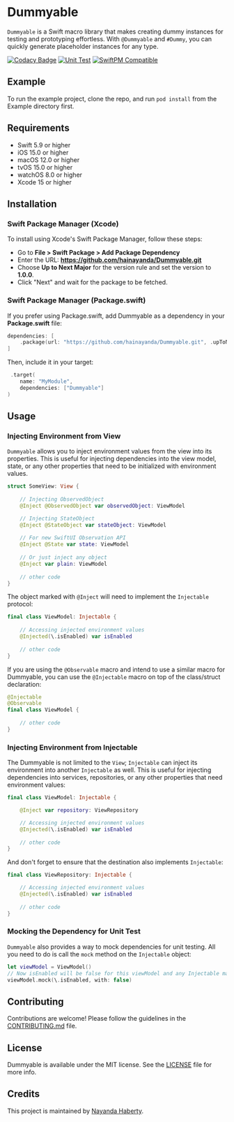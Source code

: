 # Dummyable

`Dummyable` is a Swift macro library that makes creating dummy instances for testing and prototyping effortless. With `@Dummyable` and `#Dummy`, you can quickly generate placeholder instances for any type.

[![Codacy Badge](https://app.codacy.com/project/badge/Grade/dcaa4fc883d94d6bb73abaf8a8fa5edc)](https://app.codacy.com/gh/hainayanda/Dummyable/dashboard?utm_source=gh&utm_medium=referral&utm_content=&utm_campaign=Badge_grade)
[![Unit Test](https://github.com/hainayanda/Dummyable/actions/workflows/test.yml/badge.svg)](https://github.com/hainayanda/Dummyable/actions/workflows/test.yml)
[![SwiftPM Compatible](https://img.shields.io/badge/SwiftPM-Compatible-brightgreen)](https://swift.org/package-manager/)

## Example

To run the example project, clone the repo, and run `pod install` from the Example directory first.

## Requirements

- Swift 5.9 or higher
- iOS 15.0 or higher
- macOS 12.0 or higher
- tvOS 15.0 or higher
- watchOS 8.0 or higher
- Xcode 15 or higher

## Installation

### Swift Package Manager (Xcode)

To install using Xcode's Swift Package Manager, follow these steps:

- Go to **File > Swift Package > Add Package Dependency**
- Enter the URL: **<https://github.com/hainayanda/Dummyable.git>**
- Choose **Up to Next Major** for the version rule and set the version to **1.0.0**.
- Click "Next" and wait for the package to be fetched.

### Swift Package Manager (Package.swift)

If you prefer using Package.swift, add Dummyable as a dependency in your **Package.swift** file:

```swift
dependencies: [
    .package(url: "https://github.com/hainayanda/Dummyable.git", .upToNextMajor(from: "1.0.0"))
]
```

Then, include it in your target:

```swift
 .target(
    name: "MyModule",
    dependencies: ["Dummyable"]
)
```

## Usage

### Injecting Environment from View

`Dummyable` allows you to inject environment values from the view into its properties. This is useful for injecting dependencies into the view model, state, or any other properties that need to be initialized with environment values.

```swift
struct SomeView: View {
    
    // Injecting ObservedObject
    @Inject @ObservedObject var observedObject: ViewModel

    // Injecting StateObject
    @Inject @StateObject var stateObject: ViewModel
    
    // For new SwiftUI Observation API
    @Inject @State var state: ViewModel
    
    // Or just inject any object
    @Inject var plain: ViewModel
    
    // other code
}
```

The object marked with `@Inject` will need to implement the `Injectable` protocol:

```swift
final class ViewModel: Injectable {
    
    // Accessing injected environment values
    @Injected(\.isEnabled) var isEnabled
        
    // other code
}
```

If you are using the `@Observable` macro and intend to use a similar macro for Dummyable, you can use the `@Injectable` macro on top of the class/struct declaration:

```swift
@Injectable
@Observable
final class ViewModel {
        
    // other code
}
```

### Injecting Environment from Injectable

The Dummyable is not limited to the `View`; `Injectable` can inject its environment into another `Injectable` as well. This is useful for injecting dependencies into services, repositories, or any other properties that need environment values:

```swift
final class ViewModel: Injectable {

    @Inject var repository: ViewRepository

    // Accessing injected environment values
    @Injected(\.isEnabled) var isEnabled
        
    // other code
}
```

And don't forget to ensure that the destination also implements `Injectable`:

```swift
final class ViewRepository: Injectable {

    // Accessing injected environment values
    @Injected(\.isEnabled) var isEnabled
        
    // other code
}
```

### Mocking the Dependency for Unit Test

`Dummyable` also provides a way to mock dependencies for unit testing. All you need to do is call the `mock` method on the `Injectable` object:

```swift
let viewModel = ViewModel()
// Now isEnabled will be false for this viewModel and any Injectable marked as @Inject within this instance.
viewModel.mock(\.isEnabled, with: false)
```

## Contributing

Contributions are welcome! Please follow the guidelines in the [CONTRIBUTING.md](CONTRIBUTING.md) file.

## License

Dummyable is available under the MIT license. See the [LICENSE](LICENSE) file for more info.

## Credits

This project is maintained by [Nayanda Haberty](hainayanda@outlook.com).
